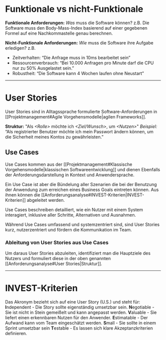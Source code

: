 # Funktionale vs nicht-Funktionale
**Funktionale Anforderungen:** *Was* muss die Software können?
z.B. Die Software muss den Body-Mass-Index basierend auf einer gegebenen Formel auf eine Nachkommastelle genau berechnen.

**Nicht-Funktionale Anforderungen:** *Wie* muss die Software ihre Aufgabe erledigen?
z.B.
- Zeitverhalten: “Die Anfrage muss in 10ms bearbeitet sein”
- Ressourcenverbrauch: “Bei 10.000 Anfragen pro Minute darf die CPU nur zu 50% Ausgelastet sein.”
- Robustheit: “Die Software kann 4 Wochen laufen ohne Neustart”

---
# User Stories
User Stories sind in Alltagssprache formulierte Software-Anforderungen in [[Projektmanagement#Agile Vorgehensmodelle|agilen Frameworks]].

**Struktur:** "Als *\<Rolle\>* möchte ich *\<Ziel/Wunsch\>*, um *\<Nutzen\>*"
*Beispiel:* “Als registrierter Benutzer möchte ich mein Passwort ändern können, um die Sicherheit meines Kontos zu gewährleisten.”
## Use Cases
Use Cases kommen aus der [[Projektmanagement#Klassische Vorgehensmodelle|klassischen Softwareentwicklung]] und dienen Ebenfalls der Anforderungsdarstellung in Kontext und Anwendersprache.

Ein Use Case ist aber die Bündelung aller Szenarien die bei der Benutzung der Anwendung zum erreichen eines Business Goals eintreten können.
Aus ihnen können die [[Anforderungsanalyse#INVEST-Kriterien|INVEST-Kriterien]] abgeleitet werden.

Use Cases beschreiben detailliert, wie ein Nutzer mit einem System interagiert, inklusive aller Schritte, Alternativen und Ausnahmen.

Während Use Cases umfassend und systemzentriert sind, sind User Stories kurz, nutzerzentriert und fördern die Kommunikation im Team. ​
### Ableitung von User Stories aus Use Cases
 Um daraus User Stories abzuleiten, identifiziert man die Hauptziele des Nutzers und formuliert diese in der oben genannten [[Anforderungsanalyse#User Stories|Struktur]]. 

---
# INVEST-Kriterien
Das Akronym bezieht sich auf eine User Story (U.S.) und steht für:
**I**ndependent - Die Story sollte eigenständig umsetzbar sein.
**N**egotiable - Sie ist nicht in Stein gemeißelt und kann angepasst werden.
**V**aluable - Sie liefert einen erkennbaren Nutzen für den Anwender.
**E**stimatable - Der Aufwand kann vom Team eingeschätzt werden.
**S**mall - Sie sollte in einem Sprint umsetzbar sein
**T**estable - Es lassen sich klare Akzeptanzkriterien definieren.